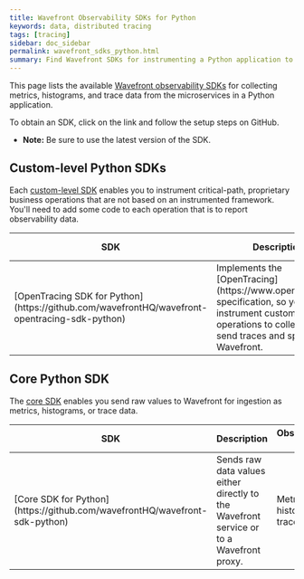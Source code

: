 ```yaml
---
title: Wavefront Observability SDKs for Python
keywords: data, distributed tracing
tags: [tracing]
sidebar: doc_sidebar
permalink: wavefront_sdks_python.html
summary: Find Wavefront SDKs for instrumenting a Python application to send observability data to Wavefront.
---
```



This page lists the available [Wavefront observability SDKs](wavefront_sdks.html) for collecting metrics, histograms, and trace data from the microservices in a Python application. 

To obtain an SDK, click on the link and follow the setup steps on GitHub. 

* **Note:** Be sure to use the latest version of the SDK.

<!---
## Framework-level Python SDKs

Each [framework-level SDK](wavefront_sdks.html#sdks-for-instrumenting-application-frameworks) collects observability data from a particular Python framework or component, with minimal code setup.

<table id = "framework-python" width="100%">
<colgroup>
<col width="20%" />
<col width="60%" />
<col width="20%" />
</colgroup>
<tbody>
<thead>
<tr><th>SDK</th><th>Description</th><th>Observability Data</th></tr>
</thead>
<tr>
<td markdown="span">[]()</td>
<td> </td>
<td markdown="span">Metrics, histograms, trace data</td>
</tr>

</tbody>
</table>
--->

## Custom-level Python SDKs

Each [custom-level SDK](wavefront_sdks.html#sdks-for-instrumenting-custom-operations) enables you to instrument critical-path, proprietary business operations that are not based on an instrumented framework. You'll need to add some code to each operation that is to report observability data.

<table id = "custom-python" width="100%">
<colgroup>
<col width="20%" />
<col width="60%" />
<col width="20%" />
</colgroup>
<tbody>
<thead>
<tr><th>SDK</th><th>Description</th><th>Observability Data</th></tr>
</thead>
<!---
<tr>
<td markdown="span">[PyFormance SDK for Python](https://github.com/wavefrontHQ/wavefront-pyformance)</td>
<td>Implements PyFormance, so you can instrument custom business operations to collect and send metrics and histograms to Wavefront. </td>
<td markdown="span">Metrics, histograms</td>
</tr>
--->
<tr>
<td markdown="span">[OpenTracing SDK for Python](https://github.com/wavefrontHQ/wavefront-opentracing-sdk-python)</td>
<td markdown="span">Implements the [OpenTracing](https://www.opentracing.io) specification, so you can instrument custom business operations to collect and send traces and spans to Wavefront. </td>
<td markdown="span">Trace data</td>
</tr>

</tbody>
</table>



## Core Python SDK

The [core SDK](wavefront_sdks.html#core-sdks-for-sending-raw-data-to-wavefront) enables you send raw values to Wavefront for ingestion as metrics, histograms, or trace data. 

<table id = "core-python" width="100%">
<colgroup>
<col width="20%" />
<col width="60%" />
<col width="20%" />
</colgroup>
<tbody>
<thead>
<tr><th>SDK</th><th>Description</th><th>Observability Data</th></tr>
</thead>
<tr>
<td markdown="span">[Core SDK for Python](https://github.com/wavefrontHQ/wavefront-sdk-python)</td>
<td>Sends raw data values either directly to the Wavefront service or to a Wavefront proxy. </td>
<td markdown="span">Metrics, histograms, trace data</td>

</tr>

</tbody>
</table>
